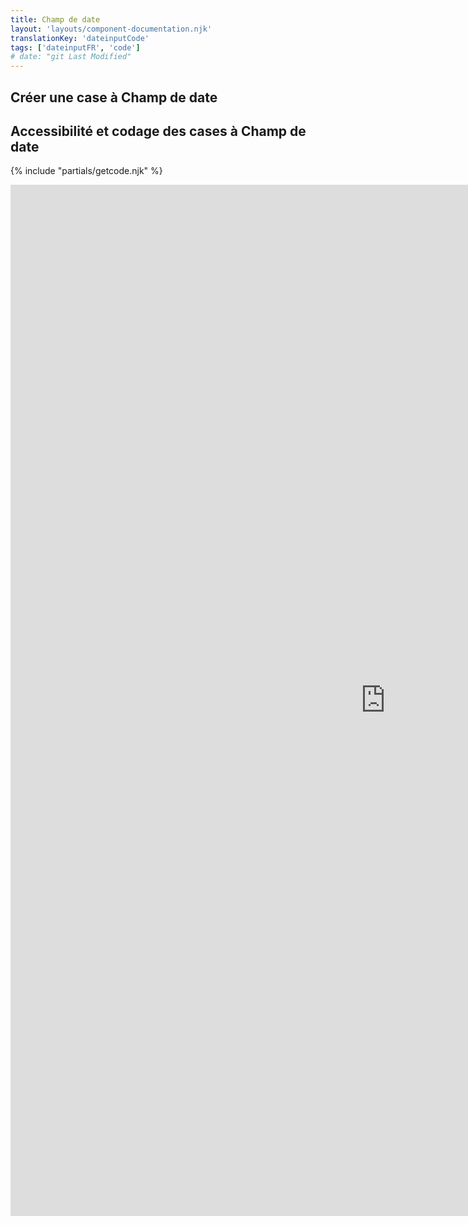 ```yaml
---
title: Champ de date
layout: 'layouts/component-documentation.njk'
translationKey: 'dateinputCode'
tags: ['dateinputFR', 'code']
# date: "git Last Modified"
---
```


## Créer une case à Champ de date

## Accessibilité et codage des cases à Champ de date

{% include "partials/getcode.njk" %}

<iframe
  title="iframeTitle"
  src="https://cds-snc.github.io/gcds-components/iframe.html?viewMode=docs&demo=true&singleStory=true&id=components-date-input--events-properties"
  width="1200"
  height="1650"
  style="display: block; margin: 0 auto;"
  frameBorder="0"
  allow="clipboard-write"
></iframe>
